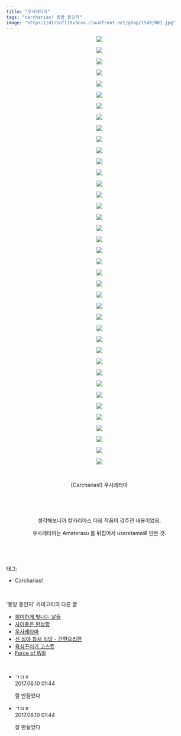 ```yaml
---
title: "우사레타마"
tags: "carcharias! 동방_동인지"
image: "https://d1r1ofl10x3cvx.cloudfront.net/ghap/1549/001.jpg"
---
```

<div class="article">
<p style="text-align: center; clear: none; float: none;"><img src="{{ site.imgserver7 }}/ghap/1549/001.jpg"/></p>
<p style="text-align: center; clear: none; float: none;"><img src="{{ site.imgserver7 }}/ghap/1549/002.jpg"/></p>
<p style="text-align: center; clear: none; float: none;"><img src="{{ site.imgserver7 }}/ghap/1549/003.jpg"/></p>
<p style="text-align: center; clear: none; float: none;"><img src="{{ site.imgserver7 }}/ghap/1549/004.jpg"/></p>
<p style="text-align: center; clear: none; float: none;"><img src="{{ site.imgserver7 }}/ghap/1549/005.jpg"/></p>
<p style="text-align: center; clear: none; float: none;"><img src="{{ site.imgserver7 }}/ghap/1549/006.jpg"/></p>
<p style="text-align: center; clear: none; float: none;"><img src="{{ site.imgserver7 }}/ghap/1549/007.jpg"/></p>
<p style="text-align: center; clear: none; float: none;"><img src="{{ site.imgserver7 }}/ghap/1549/008.jpg"/></p>
<p style="text-align: center; clear: none; float: none;"><img src="{{ site.imgserver7 }}/ghap/1549/009.jpg"/></p>
<p style="text-align: center; clear: none; float: none;"><img src="{{ site.imgserver7 }}/ghap/1549/010.jpg"/></p>
<p style="text-align: center; clear: none; float: none;"><img src="{{ site.imgserver7 }}/ghap/1549/011.jpg"/></p>
<p style="text-align: center; clear: none; float: none;"><img src="{{ site.imgserver7 }}/ghap/1549/012.jpg"/></p>
<p style="text-align: center; clear: none; float: none;"><img src="{{ site.imgserver7 }}/ghap/1549/013.jpg"/></p>
<p style="text-align: center; clear: none; float: none;"><img src="{{ site.imgserver7 }}/ghap/1549/014.jpg"/></p>
<p style="text-align: center; clear: none; float: none;"><img src="{{ site.imgserver7 }}/ghap/1549/015.jpg"/></p>
<p style="text-align: center; clear: none; float: none;"><img src="{{ site.imgserver7 }}/ghap/1549/016.jpg"/></p>
<p style="text-align: center; clear: none; float: none;"><img src="{{ site.imgserver7 }}/ghap/1549/017.jpg"/></p>
<p style="text-align: center; clear: none; float: none;"><img src="{{ site.imgserver7 }}/ghap/1549/018.jpg"/></p>
<p style="text-align: center; clear: none; float: none;"><img src="{{ site.imgserver7 }}/ghap/1549/019.jpg"/></p>
<p style="text-align: center; clear: none; float: none;"><img src="{{ site.imgserver7 }}/ghap/1549/020.jpg"/></p>
<p style="text-align: center; clear: none; float: none;"><img src="{{ site.imgserver7 }}/ghap/1549/021.jpg"/></p>
<p style="text-align: center; clear: none; float: none;"><img src="{{ site.imgserver7 }}/ghap/1549/022.jpg"/></p>
<p style="text-align: center; clear: none; float: none;"><img src="{{ site.imgserver7 }}/ghap/1549/023.jpg"/></p>
<p style="text-align: center; clear: none; float: none;"><img src="{{ site.imgserver7 }}/ghap/1549/024.jpg"/></p>
<p style="text-align: center; clear: none; float: none;"><img src="{{ site.imgserver7 }}/ghap/1549/025.jpg"/></p>
<p style="text-align: center; clear: none; float: none;"><img src="{{ site.imgserver7 }}/ghap/1549/026.jpg"/></p>
<p style="text-align: center; clear: none; float: none;"><img src="{{ site.imgserver7 }}/ghap/1549/027.jpg"/></p>
<p style="text-align: center; clear: none; float: none;"><img src="{{ site.imgserver7 }}/ghap/1549/028.jpg"/></p>
<p style="text-align: center; clear: none; float: none;"><img src="{{ site.imgserver7 }}/ghap/1549/029.jpg"/></p>
<p style="text-align: center; clear: none; float: none;"><img src="{{ site.imgserver7 }}/ghap/1549/030.jpg"/></p>
<p style="text-align: center; clear: none; float: none;"><img src="{{ site.imgserver7 }}/ghap/1549/031.jpg"/></p>
<p style="text-align: center; clear: none; float: none;"><img src="{{ site.imgserver7 }}/ghap/1549/032.jpg"/></p>
<p style="text-align: center; clear: none; float: none;"><img src="{{ site.imgserver7 }}/ghap/1549/033.jpg"/></p>
<p style="text-align: center; clear: none; float: none;"><img src="{{ site.imgserver7 }}/ghap/1549/034.jpg"/></p>
<p style="text-align: center; clear: none; float: none;"><img src="{{ site.imgserver7 }}/ghap/1549/035.jpg"/></p>
<p style="text-align: center; clear: none; float: none;"><img src="{{ site.imgserver7 }}/ghap/1549/036.jpg"/></p>
<p style="text-align: center; clear: none; float: none;"><img src="{{ site.imgserver7 }}/ghap/1549/037.jpg"/></p>
<p style="text-align: center; clear: none; float: none;"><img src="{{ site.imgserver7 }}/ghap/1549/038.jpg"/></p>
<p style="text-align: center; clear: none; float: none;"><img src="{{ site.imgserver7 }}/ghap/1549/039.jpg"/></p>
<p style="text-align: center; clear: none; float: none;"><br/></p>
<p style="text-align: center; clear: none; float: none;">[Carcharias!] 우사레타마</p>
<p style="text-align: center; clear: none; float: none;"><br/></p>
<p style="text-align: center; clear: none; float: none;"><br/></p>
<p style="text-align: center; clear: none; float: none;">생각해보니까 칼카리아스 다음 작품이 감주전 내용이었음.</p>
<p style="text-align: center; clear: none; float: none;">우사레타마는 Amaterasu 를 뒤집어서 usaretama로 만든 것.</p>
<p><br/></p>
</div><br/>
<div class="tagTrail">
<p>태그: </p>
<ul>
<li>Carcharias!</li>
</ul>
</div><br/>
<div class="another">
<p>'동방 동인지' 카테고리의 다른 글</p>
<ul>
<li><a href="/ghap_1551">희미하게 빛나는 날들</a></li>
<li><a href="/ghap_1550">사이좋은 환상향</a></li>
<li><a href="/ghap_1549">우사레타마</a></li>
<li><a href="/ghap_1548">신 심야 참새 식당 - 간편요리편</a></li>
<li><a href="/ghap_1547">욕심꾸러기 고스트</a></li>
<li><a href="/ghap_1546">Force of Will</a></li>
</ul>
</div><br/>
<div class="cb_module cb_fluid">
<div class="cb_wrt cb_profile">
<div class="comment">
<ul>
<li class="cb_thumb_off" id="comment15009795">
<div class="cb_comment_area">
<div class="cb_info_area">
<div class="cb_section">
<span class="cb_nick_name">ㄱㅁㅎ</span>
</div>
<div class="cb_section">
<span class="cb_date">2017.06.10 01:44 </span>
</div>
</div>
<div class="cb_dsc_comment">
<p class="cb_dsc">
											잘 만들었다
										</p>
</div>
</div></li>
<li class="cb_thumb_off" id="comment15009796">
<div class="cb_comment_area">
<div class="cb_info_area">
<div class="cb_section">
<span class="cb_nick_name">ㄱㅁㅎ</span>
</div>
<div class="cb_section">
<span class="cb_date">2017.06.10 01:44 </span>
</div>
</div>
<div class="cb_dsc_comment">
<p class="cb_dsc">
											잘 만들었다
										</p>
</div>
</div></li>
</ul>
</div>
</div><!-- commentList close -->
</div><br/>
